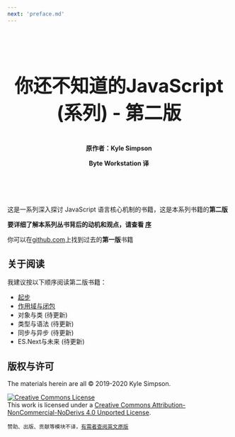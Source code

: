 ```yaml
---
next: 'preface.md'
---
```



<p style="text-align:center; padding: 1.5em 0em 0em 0em; font-size: 42px"><strong>你还不知道的JavaScript (系列) - 第二版</strong></p>
<p style="text-align:center; padding: 0em 0em 0em 0em;"><strong>原作者：Kyle Simpson</strong></p>
<p style="text-align:center; padding: 0em 0em 5em 0em;"><strong>Byte Workstation 译</strong></p>

这是一系列深入探讨 JavaScript 语言核心机制的书籍，这是本系列书籍的**第二版**

**要详细了解本系列丛书背后的动机和观点，请查看 [序](preface.md)**

你可以在[github.com](https://github.com/getify/You-Dont-Know-JS/blob/1st-ed/README.md)上找到过去的**第一版**书籍

## 关于阅读

我建议按以下顺序阅读第二版书籍：

* [起步](get-started/README.md)
* [作用域与闭包](scope-closures/README.md)
* 对象与类 (待更新)
* 类型与语法 (待更新)
* 同步与异步 (待更新)
* ES.Next与未来 (待更新)

## 版权与许可

The materials herein are all &copy; 2019-2020 Kyle Simpson.

<a rel="license" href="https://creativecommons.org/licenses/by-nc-nd/4.0/deed.zh"><img alt="Creative Commons License" style="border-width:0" src="https://i.creativecommons.org/l/by-nc-nd/4.0/88x31.png" /></a><br />This work is licensed under a <a rel="license" href="https://creativecommons.org/licenses/by-nc-nd/4.0/deed.zh">Creative Commons Attribution-NonCommercial-NoDerivs 4.0 Unported License</a>.


`赞助、出版、贡献等模块不译，`[`有需者查阅英文原版`](en-US/README.md)